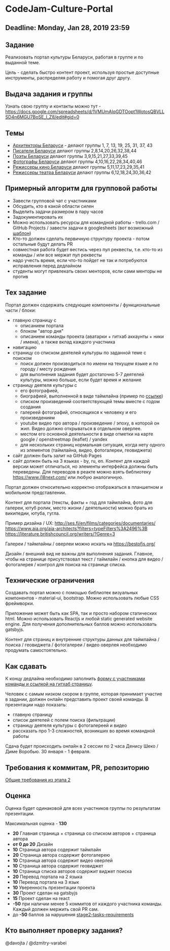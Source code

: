 # CodeJam-Culture-Portal

## Deadline: Monday, Jan 28, 2019 23:59

## Задание
Реализовать портал культуры Беларуси, работая в группе и по выданной теме.

Цель - сделать быстро контент проект, используя простые доступные инструменты, распределяя работу и помогая друг другу. 

## Выдача задания и группы
Узнать свою группу и контакты можно тут - https://docs.google.com/spreadsheets/d/1VMUmAlqGDTOopt1WotosQBVLLSD4n6MGU7BoSE_l_Z8/edit#gid=0

## Темы
- [Архитекторы Беларуси](https://ru.wikipedia.org/wiki/%D0%9A%D0%B0%D1%82%D0%B5%D0%B3%D0%BE%D1%80%D0%B8%D1%8F:%D0%90%D1%80%D1%85%D0%B8%D1%82%D0%B5%D0%BA%D1%82%D0%BE%D1%80%D1%8B_%D0%91%D0%B5%D0%BB%D0%BE%D1%80%D1%83%D1%81%D1%81%D0%B8%D0%B8) - делают группы 1, 7, 13, 19, 25, 31, 37, 43
- [Писатели Беларуси](https://be.wikipedia.org/wiki/%D0%9A%D0%B0%D1%82%D1%8D%D0%B3%D0%BE%D1%80%D1%8B%D1%8F:%D0%9F%D1%96%D1%81%D1%8C%D0%BC%D0%B5%D0%BD%D0%BD%D1%96%D0%BA%D1%96_%D0%91%D0%B5%D0%BB%D0%B0%D1%80%D1%83%D1%81%D1%96) делают группы 2,8,14,20,26,32,38,44
- [Поэты Беларуси](https://be.wikipedia.org/wiki/%D0%9A%D0%B0%D1%82%D1%8D%D0%B3%D0%BE%D1%80%D1%8B%D1%8F:%D0%9F%D0%B0%D1%8D%D1%82%D1%8B_%D0%91%D0%B5%D0%BB%D0%B0%D1%80%D1%83%D1%81%D1%96) делают группы 3,9,15,21,27,33,39,45
- [Фотографы Беларуси](https://be.wikipedia.org/wiki/%D0%9A%D0%B0%D1%82%D1%8D%D0%B3%D0%BE%D1%80%D1%8B%D1%8F:%D0%A4%D0%B0%D1%82%D0%BE%D0%B3%D1%80%D0%B0%D1%84%D1%8B_%D0%91%D0%B5%D0%BB%D0%B0%D1%80%D1%83%D1%81%D1%96) делают группы 4,10,16,22,28,34,40,46
- [Режиссеры кино Беларуси](https://be.wikipedia.org/wiki/%D0%9A%D0%B0%D1%82%D1%8D%D0%B3%D0%BE%D1%80%D1%8B%D1%8F:%D0%9A%D1%96%D0%BD%D0%B0%D1%80%D1%8D%D0%B6%D1%8B%D1%81%D1%91%D1%80%D1%8B_%D0%91%D0%B5%D0%BB%D0%B0%D1%80%D1%83%D1%81%D1%96)  делают группы 5,11,17,23,29,35,41
- [Режиссеры театра Беларуси](https://be.wikipedia.org/wiki/%D0%9A%D0%B0%D1%82%D1%8D%D0%B3%D0%BE%D1%80%D1%8B%D1%8F:%D0%A2%D1%8D%D0%B0%D1%82%D1%80%D0%B0%D0%BB%D1%8C%D0%BD%D1%8B%D1%8F_%D1%80%D1%8D%D0%B6%D1%8B%D1%81%D1%91%D1%80%D1%8B_%D0%91%D0%B5%D0%BB%D0%B0%D1%80%D1%83%D1%81%D1%96) делают группы 6,12,18,24,30,36,42

## Примерный алгоритм для групповой работы

- Завести групповой чат с участниками
- Обсудить, кто в какой области силен
- Выделить задачи размером в пару часов 
- Задокументировать их
- Можно использовать ресурсы для командной работы - trello.com / GitHub Projects / завести задачи в googlesheets (вот возможный [шаблон](https://docs.google.com/spreadsheets/d/1c8OGxkATLMkBhEXW9xSsxWXg6B6r0-_CKZeEMoKFqGI/edit#gid=0))
- Кто-то должен сделать первичную структуру проекта - потом остальные будут делать PR
- совместная работа будет вестись через пул реквесты, т.е. кто-то из команды / или все мержат пул реквесты
- надо учесть время, если что-то пойдет не так и потребуются исправления перед дедлайном
- студенты могут привлекать своих менторов, если сами менторы не против

## Тех задание
Портал должен содержать следующие компоненты / функциональные части / блоки:

* главную страницу с 
  * описанием портала
  * блоком "автор дня"
  * описанием команды проекта (аватарки + гитхаб аккаунты + ники / имена), а также вклад каждого участника 
* навигацию
* страницу со списком деятелей культуры по заданной теме с поиском
  * поиск должен производиться по имени на текущем языке и по городу / месту рождения
  * для выполнения задания будет достаточно 5-7 деятелей культуры, можно больше, если будет время и желание 
* страницу деятеля культуры с 
  * его фотографией, 
  * биографией, выполненной в виде таймлайна (пример по [ссылке](https://reactjsexample.com/a-vertical-timeline-component-for-react/))
  * списком произведений соответствующей темы вместе с годом создания
  * галереей фотографий, относящихся к человеку и его произведениям
  * youtube видео про автора / произведение / эпоху, в которой он жил. Видео должно открываться в отдельном оверлее.
  * местом его основной деятельности в виде отметки на карте google / openstreetmap (leaflet) / yandex
  * для нескольких страниц нормальная ситуация, когда нету одного из элементов (таймлайна, видео, фотогалереи, геовиджета)
* сайт должен быть залит на GitHub Pages
* сайт должен быть на 3 языках - by, ru, en. Контент для каждой версии может отличаться, но элементы интерфейса должны быть переведены. Для переводов в реакте можно взять библиотеку https://www.i18next.com/ или любую аналогичную.

Портал должен относительно корректно отображаться в планшетном и мобильном представлении.

Контент для портала (тексты, факты + год для таймлайна, фото для галереи, ютуб ролик, место жизни / деятельности) можно брать из википедии, ютуба, гугла.

Пример дизайна / UX:
http://ses.fi/en/films/categories/documentaries/
https://www.aia.org/aia-architects?filters=typeFilters%3A2496%3B
https://literature.britishcouncil.org/writers/?Genre=3

Галереи / таймлайны / оверлеи можно искать на https://bestofjs.org/

Дизайн / внешний вид не важны для выполнения задания. Главное, чтобы на странице присутствовал текст / таймлайн / кнопка для видео / фотогалерея / контрол для поиска на странице списка.

## Технические ограничения
Создавать портал можно с помощью библиотек визуальных компонентов - material-ui, bootstrap. Можно использовать любые СSS фреймворки.

Приложение может быть как SPA, так и просто набором статических html. Можно использовать Reactjs и любой static  generated website engine. Для получения дополнительных баллов можно использовать gatsbyjs.

Контент для страниц и внутренние структуры данных для таймлайна / поиска / геовиджета / фотогалереи / видео оверлея необходимо продумать самостоятельно. 

## Как сдавать

К концу дедлайна необходимо заполнить [форму с участниками команды и ссылкой на гитхаб страницу](https://docs.google.com/forms/d/e/1FAIpQLScYwu8-g9FpMYYKxSrjz4Sx2z8_Q14XD3tSmwznojFGyUzx7A/viewform ).

Человек с самым низком скором в группе, которая принимает участие в задании, должен онлайн представить проект своей команды. В презентации надо показать: 

- главную страницу
- список деятелей с полем поиска (фильтрации)
- страницу деятеля культуры с фотогалереей и видео
- рассказать про 1-3 сложностей, возникших во время командной работы 

Сдача будет происходить онлайн в 2 сессии по 2 часа Денису Шеко / Диме Воробью. 30 января - 1 февраля.

## Требования к коммитам, PR, репозиторию
[Общие требования из этапа 2](https://github.com/rolling-scopes-school/docs/blob/master/stage2-tasks-requirements.md)

## Оценка

Оценка будет одинаковой для всех участников группы по результатам презентации.

Максимальная оценка - **130**

- **20** Главная страница + страница со списком авторов + страница автора
- **от 0 до 20** Дизайн 
- **10** Страница автора содержит таймлайн
- **20**   Страница автора содержит фотогалерею
- **10**   Страница автора содержит видео оверлей
- **10**   Страница автора содержит геовиджет
- **10**   Страница cписка авторов содержит виджет поиска
- **20**  Перевод портала на 2 языка
- **10**  Перевод портала на 3 язык
- **10**   Уверенность презентации проекта
- **30** Проект сделан на gatsbyjs
- **15** Проект сделан на react
- **-50** при наличии менее 5 коммитов от каждого участника команды.  Каждый должен мержить свой PR сам. 
- до **-50** баллов за нарушения [stage2-tasks-requirements](https://github.com/rolling-scopes-school/docs/blob/master/stage2-tasks-requirements.md)

## Кто выполняет проверку задания?
@davojta / @dzmitry-varabei
